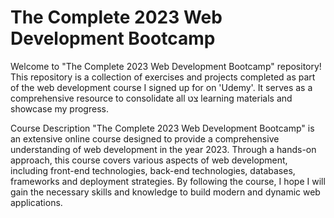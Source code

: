 # The Complete 2023 Web Development Bootcamp

Welcome to "The Complete 2023 Web Development Bootcamp" repository!
This repository is a collection of exercises and projects completed as part of the web development course I signed up for on 'Udemy'.
It serves as a comprehensive resource to consolidate all צט learning materials and showcase my progress.

Course Description
"The Complete 2023 Web Development Bootcamp" is an extensive online course designed to provide a comprehensive understanding of web development in the year 2023.
Through a hands-on approach, this course covers various aspects of web development, including front-end technologies, back-end technologies, databases, frameworks
and deployment strategies.
By following the course, I hope I will gain the necessary skills and knowledge to build modern and dynamic web applications.

